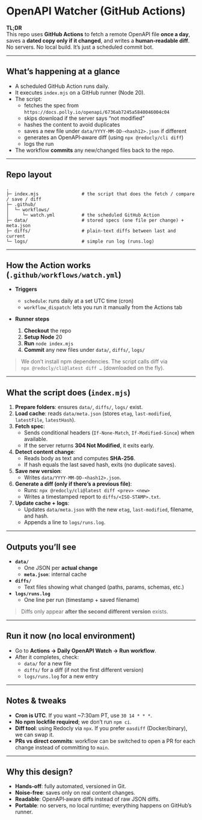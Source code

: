 # OpenAPI Watcher (GitHub Actions)

**TL;DR**  
This repo uses **GitHub Actions** to fetch a remote OpenAPI file **once a day**, saves a **dated copy only if it changed**, and writes a **human‑readable diff**.  
No servers. No local build. It’s just a scheduled commit bot.

---

## What’s happening at a glance

- A scheduled GitHub Action runs daily.
- It executes `index.mjs` on a GitHub runner (Node 20).
- The script:
  - fetches the spec from `https://docs.polly.io/openapi/6736ab7245a5840046004c04`
  - skips download if the server says “not modified”
  - hashes the content to avoid duplicates
  - saves a new file under `data/YYYY-MM-DD-<hash12>.json` if different
  - generates an OpenAPI‑aware diff (using `npx @redocly/cli diff`)
  - logs the run
- The workflow **commits** any new/changed files back to the repo.

---

## Repo layout

```
.
├─ index.mjs                # the script that does the fetch / compare / save / diff
├─ .github/
│  └─ workflows/
│     └─ watch.yml          # the scheduled GitHub Action
├─ data/                    # stored specs (one file per change) + meta.json
├─ diffs/                   # plain‑text diffs between last and current
└─ logs/                    # simple run log (runs.log)
```

---

## How the Action works (`.github/workflows/watch.yml`)

- **Triggers**
  - `schedule`: runs daily at a set UTC time (cron)
  - `workflow_dispatch`: lets you run it manually from the Actions tab

- **Runner steps**
  1. **Checkout** the repo
  2. **Setup Node** 20
  3. **Run** `node index.mjs`
  4. **Commit** any new files under `data/`, `diffs/`, `logs/`

> We don’t install npm dependencies. The script calls diff via  
> `npx @redocly/cli@latest diff …` (downloaded on the fly).

---

## What the script does (`index.mjs`)

1. **Prepare folders**: ensures `data/`, `diffs/`, `logs/` exist.
2. **Load cache**: reads `data/meta.json` (stores `etag`, `last-modified`, `latestFile`, `latestHash`).
3. **Fetch spec**:
   - Sends conditional headers (`If-None-Match`, `If-Modified-Since`) when available.
   - If the server returns **304 Not Modified**, it exits early.
4. **Detect content change**:
   - Reads body as text and computes **SHA‑256**.
   - If hash equals the last saved hash, exits (no duplicate saves).
5. **Save new version**:
   - Writes `data/YYYY-MM-DD-<hash12>.json`.
6. **Generate a diff (only if there’s a previous file)**:
   - Runs: `npx @redocly/cli@latest diff <prev> <new>`
   - Writes a timestamped report to `diffs/<ISO-STAMP>.txt`.
7. **Update cache + logs**:
   - Updates `data/meta.json` with the new `etag`, `last-modified`, filename, and hash.
   - Appends a line to `logs/runs.log`.

---

## Outputs you’ll see

- **`data/`**
  - One JSON per **actual change**
  - **`meta.json`**: internal cache
- **`diffs/`**
  - Text files showing what changed (paths, params, schemas, etc.)
- **`logs/runs.log`**
  - One line per run (timestamp + saved filename)

> Diffs only appear **after the second different version** exists.

---

## Run it now (no local environment)

- Go to **Actions → Daily OpenAPI Watch → Run workflow**.
- After it completes, check:
  - `data/` for a new file
  - `diffs/` for a diff (if not the first different version)
  - `logs/runs.log` for a new entry

---

## Notes & tweaks

- **Cron is UTC**. If you want ~7:30am PT, use `30 14 * * *`.
- **No npm lockfile required**; we don’t run `npm ci`.
- **Diff tool**: using Redocly via `npx`. If you prefer `oasdiff` (Docker/binary), we can swap it.
- **PRs vs direct commits**: workflow can be switched to open a PR for each change instead of committing to `main`.

---

## Why this design?

- **Hands‑off**: fully automated, versioned in Git.
- **Noise‑free**: saves only on real content changes.
- **Readable**: OpenAPI‑aware diffs instead of raw JSON diffs.
- **Portable**: no servers, no local runtime; everything happens on GitHub’s runner.
